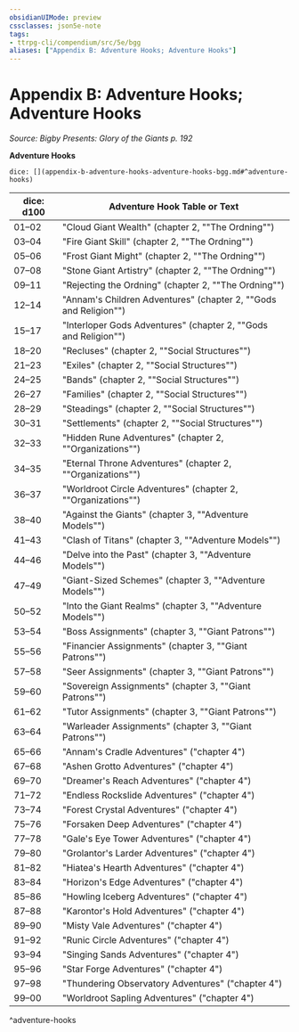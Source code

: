 ```yaml
---
obsidianUIMode: preview
cssclasses: json5e-note
tags:
- ttrpg-cli/compendium/src/5e/bgg
aliases: ["Appendix B: Adventure Hooks; Adventure Hooks"]
---
```

# Appendix B: Adventure Hooks; Adventure Hooks
*Source: Bigby Presents: Glory of the Giants p. 192* 

**Adventure Hooks**

`dice: [](appendix-b-adventure-hooks-adventure-hooks-bgg.md#^adventure-hooks)`

| dice: d100 | Adventure Hook Table or Text |
|------------|------------------------------|
| 01–02 | "Cloud Giant Wealth" (chapter 2, ""The Ordning"") |
| 03–04 | "Fire Giant Skill" (chapter 2, ""The Ordning"") |
| 05–06 | "Frost Giant Might" (chapter 2, ""The Ordning"") |
| 07–08 | "Stone Giant Artistry" (chapter 2, ""The Ordning"") |
| 09–11 | "Rejecting the Ordning" (chapter 2, ""The Ordning"") |
| 12–14 | "Annam's Children Adventures" (chapter 2, ""Gods and Religion"") |
| 15–17 | "Interloper Gods Adventures" (chapter 2, ""Gods and Religion"") |
| 18–20 | "Recluses" (chapter 2, ""Social Structures"") |
| 21–23 | "Exiles" (chapter 2, ""Social Structures"") |
| 24–25 | "Bands" (chapter 2, ""Social Structures"") |
| 26–27 | "Families" (chapter 2, ""Social Structures"") |
| 28–29 | "Steadings" (chapter 2, ""Social Structures"") |
| 30–31 | "Settlements" (chapter 2, ""Social Structures"") |
| 32–33 | "Hidden Rune Adventures" (chapter 2, ""Organizations"") |
| 34–35 | "Eternal Throne Adventures" (chapter 2, ""Organizations"") |
| 36–37 | "Worldroot Circle Adventures" (chapter 2, ""Organizations"") |
| 38–40 | "Against the Giants" (chapter 3, ""Adventure Models"") |
| 41–43 | "Clash of Titans" (chapter 3, ""Adventure Models"") |
| 44–46 | "Delve into the Past" (chapter 3, ""Adventure Models"") |
| 47–49 | "Giant-Sized Schemes" (chapter 3, ""Adventure Models"") |
| 50–52 | "Into the Giant Realms" (chapter 3, ""Adventure Models"") |
| 53–54 | "Boss Assignments" (chapter 3, ""Giant Patrons"") |
| 55–56 | "Financier Assignments" (chapter 3, ""Giant Patrons"") |
| 57–58 | "Seer Assignments" (chapter 3, ""Giant Patrons"") |
| 59–60 | "Sovereign Assignments" (chapter 3, ""Giant Patrons"") |
| 61–62 | "Tutor Assignments" (chapter 3, ""Giant Patrons"") |
| 63–64 | "Warleader Assignments" (chapter 3, ""Giant Patrons"") |
| 65–66 | "Annam's Cradle Adventures" ("chapter 4") |
| 67–68 | "Ashen Grotto Adventures" ("chapter 4") |
| 69–70 | "Dreamer's Reach Adventures" ("chapter 4") |
| 71–72 | "Endless Rockslide Adventures" ("chapter 4") |
| 73–74 | "Forest Crystal Adventures" ("chapter 4") |
| 75–76 | "Forsaken Deep Adventures" ("chapter 4") |
| 77–78 | "Gale's Eye Tower Adventures" ("chapter 4") |
| 79–80 | "Grolantor's Larder Adventures" ("chapter 4") |
| 81–82 | "Hiatea's Hearth Adventures" ("chapter 4") |
| 83–84 | "Horizon's Edge Adventures" ("chapter 4") |
| 85–86 | "Howling Iceberg Adventures" ("chapter 4") |
| 87–88 | "Karontor's Hold Adventures" ("chapter 4") |
| 89–90 | "Misty Vale Adventures" ("chapter 4") |
| 91–92 | "Runic Circle Adventures" ("chapter 4") |
| 93–94 | "Singing Sands Adventures" ("chapter 4") |
| 95–96 | "Star Forge Adventures" ("chapter 4") |
| 97–98 | "Thundering Observatory Adventures" ("chapter 4") |
| 99–00 | "Worldroot Sapling Adventures" ("chapter 4") |
^adventure-hooks